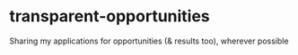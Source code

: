 # transparent-opportunities
Sharing my applications for opportunities (&amp; results too), wherever possible
